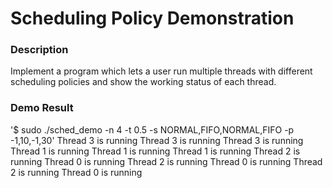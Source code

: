 # Scheduling Policy Demonstration

### Description
Implement a program which lets a user run multiple threads with different scheduling policies and show the working status of each thread.

### Demo Result
'$ sudo ./sched_demo -n 4 -t 0.5 -s NORMAL,FIFO,NORMAL,FIFO -p -1,10,-1,30'
Thread 3 is running
Thread 3 is running
Thread 3 is running
Thread 1 is running
Thread 1 is running
Thread 1 is running
Thread 2 is running
Thread 0 is running
Thread 2 is running
Thread 0 is running
Thread 2 is running
Thread 0 is running
